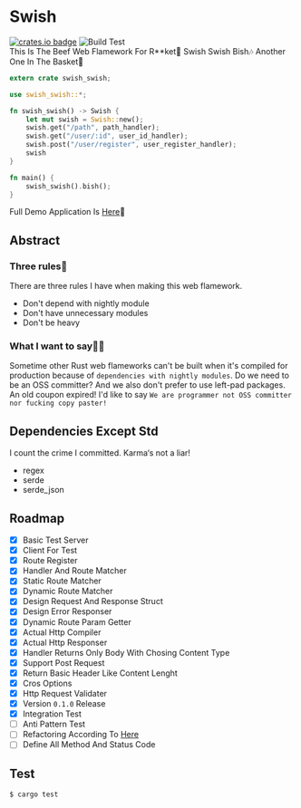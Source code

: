 # Swish
[![crates.io badge](https://img.shields.io/crates/v/swish_swish.svg)](https://crates.io/crates/swish_swish)
![Build Test](https://github.com/NoCtrlZ/swish/workflows/Rust%20Cargo%20Test/badge.svg?branch=master)  
This Is The Beef Web Flamework For R**ket🥩 Swish Swish Bish🎶 Another One In The Basket🏀
```rust
extern crate swish_swish;

use swish_swish::*;

fn swish_swish() -> Swish {
    let mut swish = Swish::new();
    swish.get("/path", path_handler);
    swish.get("/user/:id", user_id_handler);
    swish.post("/user/register", user_register_handler);
    swish
}

fn main() {
    swish_swish().bish();
}
```
Full Demo Application Is [Here](https://github.com/NoCtrlZ/swish/blob/master/test/server)🎱
## Abstract
### Three rules🔔
There are three rules I have when making this web flamework.
- Don't depend with nightly module
- Don't have unnecessary modules
- Don't be heavy
### What I want to say🏴‍☠️
Sometime other Rust web flameworks can't be built when it's compiled for production because of `dependencies with nightly modules`. Do we need to be an OSS committer? And we also don't prefer to use left-pad packages. An old coupon expired! I'd like to say `We are programmer not OSS committer nor fucking copy paster!`
## Dependencies Except Std
I count the crime I committed. Karma‘s not a liar!
- regex
- serde
- serde_json
## Roadmap
- [x] Basic Test Server
- [x] Client For Test
- [x] Route Register
- [x] Handler And Route Matcher
- [x] Static Route Matcher
- [x] Dynamic Route Matcher
- [x] Design Request And Response Struct
- [x] Design Error Responser
- [x] Dynamic Route Param Getter
- [x] Actual Http Compiler
- [x] Actual Http Responser
- [x] Handler Returns Only Body With Chosing Content Type
- [x] Support Post Request
- [x] Return Basic Header Like Content Lenght
- [x] Cros Options
- [x] Http Request Validater
- [x] Version `0.1.0` Release
- [x] Integration Test
- [ ] Anti Pattern Test
- [ ] Refactoring According To [Here](https://github.com/NoCtrlZ/swish/blob/master/CONTRIBUTE.md)
- [ ] Define All Method And Status Code
## Test
```
$ cargo test
```
